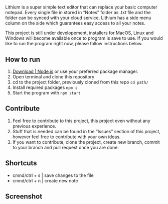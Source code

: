 # 

Lithium is a super simple text editor that can replace your basic computer notepad. Every single file in stored in “Notes” folder as .txt file and the folder can be synced with your cloud service. Lithium has a side menu column on the side which guarantees easy access to all your notes.

This project is still under developement, installers for MacOS, Linux and Windows will become available once to program is save to use. If you would like to run the program right now, please follow instructions below. 

## How to run
1. [Download | Node.js](https://nodejs.org/en/download/) or use your preferred package manager.
2. Open terminal and clone this repository 
3. cd to the project folder, previously cloned from this repo  ` cd path/ `
4. Install required packages  ` npm i `
5. Start the program with  ` npm start `

## Contribute
1. Feel free to contribute to this project, this project even without any previous experience.
2. Stuff that is needed can be found in the “Issues” section of this project, however feel free to contribute with your own ideas.
3. If you want to contribute, clone the project, create new branch, commit to your branch and pull request once you are done.

## Shortcuts
- cmnd/ctrl + s | save changes to the file
- cmnd/ctrl + n | create new note

## Screenshot 

